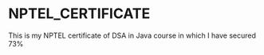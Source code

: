 # NPTEL_CERTIFICATE
This is my NPTEL certificate of DSA in Java course in which I have secured 73%

